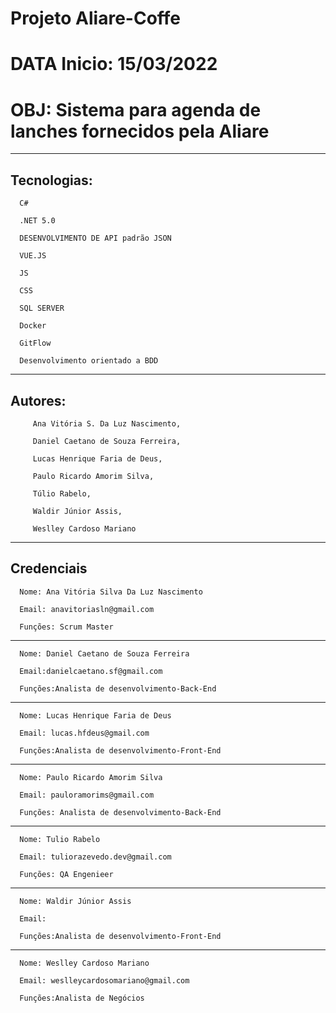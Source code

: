 # Projeto Aliare-Coffe
# DATA Inicio: 15/03/2022
# OBJ: Sistema para agenda de lanches fornecidos pela Aliare
_____________________
Tecnologias:
---------------------

      C#

      .NET 5.0

      DESENVOLVIMENTO DE API padrão JSON 

      VUE.JS

      JS 

      CSS

      SQL SERVER

      Docker

      GitFlow
      
      Desenvolvimento orientado a BDD

_____________________
Autores: 
---------------------

         Ana Vitória S. Da Luz Nascimento,

         Daniel Caetano de Souza Ferreira, 
         
         Lucas Henrique Faria de Deus, 
         
         Paulo Ricardo Amorim Silva, 
         
         Túlio Rabelo, 
         
         Waldir Júnior Assis, 
         
         Weslley Cardoso Mariano
         
_____________________
Credenciais
---------------------
      Nome: Ana Vitória Silva Da Luz Nascimento

      Email: anavitoriasln@gmail.com

      Funções: Scrum Master

---------------------
      Nome: Daniel Caetano de Souza Ferreira
      
      Email:danielcaetano.sf@gmail.com
      
      Funções:Analista de desenvolvimento-Back-End

---------------------
      Nome: Lucas Henrique Faria de Deus
      
      Email: lucas.hfdeus@gmail.com
      
      Funções:Analista de desenvolvimento-Front-End

---------------------
      Nome: Paulo Ricardo Amorim Silva
      
      Email: pauloramorims@gmail.com
      
      Funções: Analista de desenvolvimento-Back-End

---------------------
      Nome: Tulio Rabelo
      
      Email: tuliorazevedo.dev@gmail.com
      
      Funções: QA Engenieer 

---------------------
      Nome: Waldir Júnior Assis
      
      Email:
      
      Funções:Analista de desenvolvimento-Front-End

---------------------
      Nome: Weslley Cardoso Mariano
      
      Email: weslleycardosomariano@gmail.com
      
      Funções:Analista de Negócios
